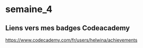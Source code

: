# semaine_4
## **Liens vers mes badges Codeacademy**  
<https://www.codecademy.com/fr/users/helwina/achievements>
